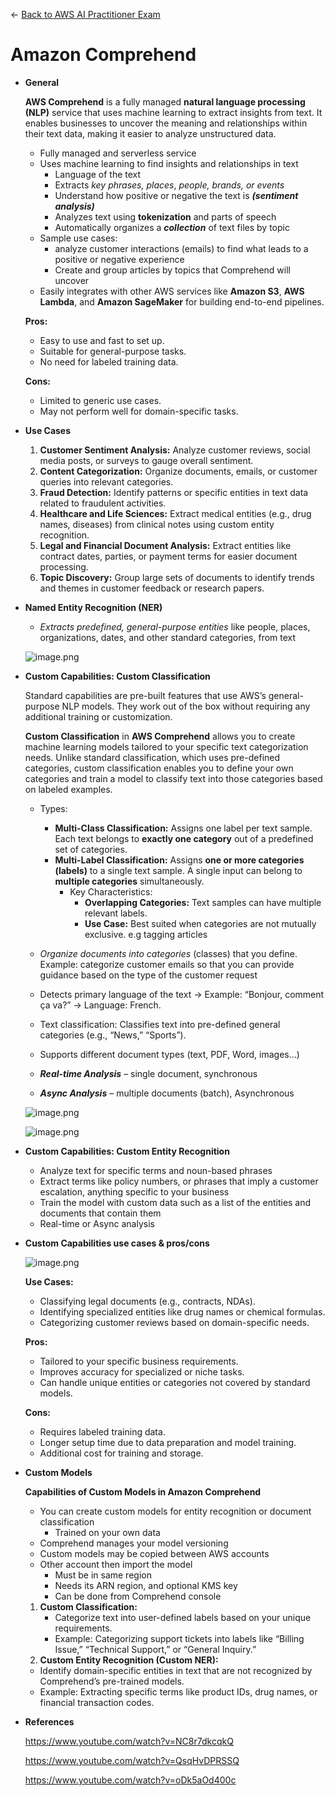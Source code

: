 ← [Back to AWS AI Practitioner Exam](../AWS%20AI%20Practitioner%20Exam.md)

# Amazon Comprehend

- **General**
    
    **AWS Comprehend** is a fully managed **natural language processing (NLP)** service that uses machine learning to extract insights from text. It enables businesses to uncover the meaning and relationships within their text data, making it easier to analyze unstructured data.
    
    - Fully managed and serverless service
    - Uses machine learning to find insights and relationships in text
        - Language of the text
        - Extracts *key phrases,* *places*, *people, brands, or events*
        - Understand how positive or negative the text is ***(sentiment analysis)***
        - Analyzes text using **tokenization** and parts of speech
        - Automatically organizes a ***collection*** of text files by topic
    - Sample use cases:
        - analyze customer interactions (emails) to find what leads to a positive or negative experience
        - Create and group articles by topics that Comprehend will uncover
    - Easily integrates with other AWS services like **Amazon S3**, **AWS Lambda**, and **Amazon SageMaker** for building end-to-end pipelines.
    
    **Pros:**
    
    - Easy to use and fast to set up.
    - Suitable for general-purpose tasks.
    - No need for labeled training data.
    
    **Cons:**
    
    - Limited to generic use cases.
    - May not perform well for domain-specific tasks.
- **Use Cases**
    1. **Customer Sentiment Analysis:** Analyze customer reviews, social media posts, or surveys to gauge overall sentiment.
    2. **Content Categorization:** Organize documents, emails, or customer queries into relevant categories.
    3. **Fraud Detection:** Identify patterns or specific entities in text data related to fraudulent activities.
    4. **Healthcare and Life Sciences:** Extract medical entities (e.g., drug names, diseases) from clinical notes using custom entity recognition.
    5. **Legal and Financial Document Analysis:** Extract entities like contract dates, parties, or payment terms for easier document processing.
    6. **Topic Discovery:** Group large sets of documents to identify trends and themes in customer feedback or research papers.
- **Named Entity Recognition (NER)**
    - *Extracts predefined, general-purpose entities* like people, places, organizations, dates, and other standard categories, from text
    
    ![image.png](Amazon%20Comprehend/image.png)
    
- **Custom Capabilities: Custom Classification**
    
    Standard capabilities are pre-built features that use AWS’s general-purpose NLP models. They work out of the box without requiring any additional training or customization.
    
    **Custom Classification** in **AWS Comprehend** allows you to create machine learning models tailored to your specific text categorization needs. Unlike standard classification, which uses pre-defined categories, custom classification enables you to define your own categories and train a model to classify text into those categories based on labeled examples.
    
    - Types:
        - **Multi-Class Classification:** Assigns one label per text sample. Each text belongs to **exactly one category** out of a predefined set of categories.
        - **Multi-Label Classification:** Assigns **one or more categories (labels)** to a single text sample. A single input can belong to **multiple categories** simultaneously.
            - Key Characteristics:
                - **Overlapping Categories:** Text samples can have multiple relevant labels.
                - **Use Case:** Best suited when categories are not mutually exclusive. e.g tagging articles
                
    - *Organize documents into categories* (classes) that you define. Example: categorize customer emails so that you can provide guidance based on the type of the customer request
    - Detects primary language of the text → Example: “Bonjour, comment ça va?” → Language: French.
    - Text classification: Classifies text into pre-defined general categories (e.g., “News,” “Sports”).
    - Supports different document types (text, PDF, Word, images...)
    - ***Real-time Analysis*** – single document, synchronous
    - ***Async Analysis*** – multiple documents (batch), Asynchronous
    
    ![image.png](Amazon%20Comprehend/image%201.png)
    
    ![image.png](Amazon%20Comprehend/image%202.png)
    
- **Custom Capabilities: Custom Entity Recognition**
    - Analyze text for specific terms and noun-based phrases
    - Extract terms like policy numbers, or phrases that imply a customer escalation, anything specific to your business
    - Train the model with custom data such as a list of the entities and documents that contain them
    - Real-time or Async analysis
- **Custom Capabilities use cases & pros/cons**
    
    ![image.png](Amazon%20Comprehend/image%203.png)
    
    **Use Cases:**
    
    - Classifying legal documents (e.g., contracts, NDAs).
    - Identifying specialized entities like drug names or chemical formulas.
    - Categorizing customer reviews based on domain-specific needs.
    
    **Pros:**
    
    - Tailored to your specific business requirements.
    - Improves accuracy for specialized or niche tasks.
    - Can handle unique entities or categories not covered by standard models.
    
    **Cons:**
    
    - Requires labeled training data.
    - Longer setup time due to data preparation and model training.
    - Additional cost for training and storage.
- **Custom Models**
    
    **Capabilities of Custom Models in Amazon Comprehend**
    
    - You can create custom models for entity recognition or document classification
        - Trained on your own data
    - Comprehend manages your model versioning
    - Custom models may be copied between AWS accounts
    - Other account then import the model
        - Must be in same region
        - Needs its ARN region, and optional KMS key
        - Can be done from Comprehend console
        
    1. **Custom Classification:**
        - Categorize text into user-defined labels based on your unique requirements.
        - Example: Categorizing support tickets into labels like “Billing Issue,” “Technical Support,” or “General Inquiry.”
    2. **Custom Entity Recognition (Custom NER):**
    - Identify domain-specific entities in text that are not recognized by Comprehend’s pre-trained models.
    - Example: Extracting specific terms like product IDs, drug names, or financial transaction codes.
    
- **References**
    
    https://www.youtube.com/watch?v=NC8r7dkcqkQ
    
    https://www.youtube.com/watch?v=QsqHvDPRSSQ
    
    https://www.youtube.com/watch?v=oDk5aOd400c